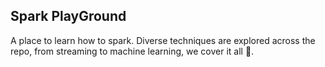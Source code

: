 ## Spark PlayGround

A place to learn how to spark. Diverse techniques are explored across the repo, 
from streaming to machine learning, we cover it all 🚀.
